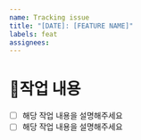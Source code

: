 ```yaml
---
name: Tracking issue
title: "[DATE]: [FEATURE NAME]"
labels: feat
assignees: 
---
```


# 📃작업 내용

- [ ]  해당 작업 내용을 설명해주세요
- [ ]  해당 작업 내용을 설명해주세요